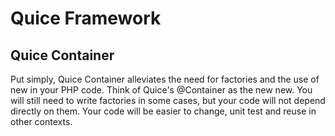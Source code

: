 Quice Framework
===============

Quice Container
---------------

Put simply, Quice Container alleviates the need for factories and the use of new in your PHP code. Think of Quice's @Container as the new new. You will still need to write factories in some cases, but your code will not depend directly on them. Your code will be easier to change, unit test and reuse in other contexts.


